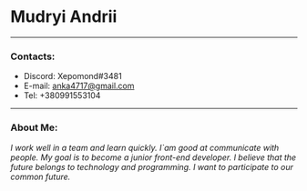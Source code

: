 
# Mudryi Andrii

---

### Contacts:
+ Discord: Xepomond#3481
+ E-mail: anka4717@gmail.com
+ Tel: +380991553104

---

### About Me:
_I work well in a team and learn quickly. I`am good at communicate  with people. My goal is to become a junior front-end developer. I believe that the future belongs to technology and programming. I want to participate to our common future._